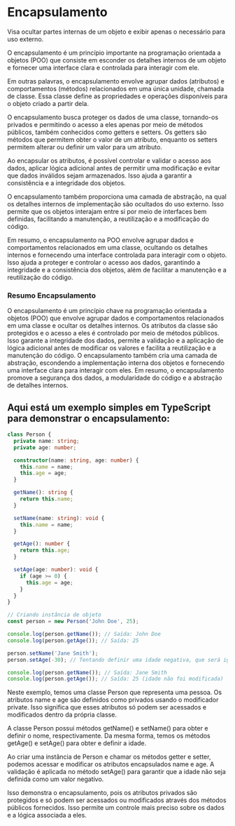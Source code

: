 # Encapsulamento

Visa ocultar partes internas de um objeto e exibir apenas o necessário para uso externo.

O encapsulamento é um princípio importante na programação orientada a objetos (POO) que consiste em esconder os detalhes internos de um objeto e fornecer uma interface clara e controlada para interagir com ele.

Em outras palavras, o encapsulamento envolve agrupar dados (atributos) e comportamentos (métodos) relacionados em uma única unidade, chamada de classe. Essa classe define as propriedades e operações disponíveis para o objeto criado a partir dela.

O encapsulamento busca proteger os dados de uma classe, tornando-os privados e permitindo o acesso a eles apenas por meio de métodos públicos, também conhecidos como getters e setters. Os getters são métodos que permitem obter o valor de um atributo, enquanto os setters permitem alterar ou definir um valor para um atributo.

Ao encapsular os atributos, é possível controlar e validar o acesso aos dados, aplicar lógica adicional antes de permitir uma modificação e evitar que dados inválidos sejam armazenados. Isso ajuda a garantir a consistência e a integridade dos objetos.

O encapsulamento também proporciona uma camada de abstração, na qual os detalhes internos de implementação são ocultados do uso externo. Isso permite que os objetos interajam entre si por meio de interfaces bem definidas, facilitando a manutenção, a reutilização e a modificação do código.

Em resumo, o encapsulamento na POO envolve agrupar dados e comportamentos relacionados em uma classe, ocultando os detalhes internos e fornecendo uma interface controlada para interagir com o objeto. Isso ajuda a proteger e controlar o acesso aos dados, garantindo a integridade e a consistência dos objetos, além de facilitar a manutenção e a reutilização do código.

### Resumo Encapsulamento

O encapsulamento é um princípio chave na programação orientada a objetos (POO) que envolve agrupar dados e comportamentos relacionados em uma classe e ocultar os detalhes internos. Os atributos da classe são protegidos e o acesso a eles é controlado por meio de métodos públicos. Isso garante a integridade dos dados, permite a validação e a aplicação de lógica adicional antes de modificar os valores e facilita a reutilização e a manutenção do código. O encapsulamento também cria uma camada de abstração, escondendo a implementação interna dos objetos e fornecendo uma interface clara para interagir com eles. Em resumo, o encapsulamento promove a segurança dos dados, a modularidade do código e a abstração de detalhes internos.

## Aqui está um exemplo simples em TypeScript para demonstrar o encapsulamento:

```ts
class Person {
  private name: string;
  private age: number;

  constructor(name: string, age: number) {
    this.name = name;
    this.age = age;
  }

  getName(): string {
    return this.name;
  }

  setName(name: string): void {
    this.name = name;
  }

  getAge(): number {
    return this.age;
  }

  setAge(age: number): void {
    if (age >= 0) {
      this.age = age;
    }
  }
}

// Criando instância de objeto
const person = new Person('John Doe', 25);

console.log(person.getName()); // Saída: John Doe
console.log(person.getAge()); // Saída: 25

person.setName('Jane Smith');
person.setAge(-30); // Tentando definir uma idade negativa, que será ignorada

console.log(person.getName()); // Saída: Jane Smith
console.log(person.getAge()); // Saída: 25 (idade não foi modificada)
```

Neste exemplo, temos uma classe Person que representa uma pessoa. Os atributos name e age são definidos como privados usando o modificador private. Isso significa que esses atributos só podem ser acessados e modificados dentro da própria classe.

A classe Person possui métodos getName() e setName() para obter e definir o nome, respectivamente. Da mesma forma, temos os métodos getAge() e setAge() para obter e definir a idade.

Ao criar uma instância de Person e chamar os métodos getter e setter, podemos acessar e modificar os atributos encapsulados name e age. A validação é aplicada no método setAge() para garantir que a idade não seja definida como um valor negativo.

Isso demonstra o encapsulamento, pois os atributos privados são protegidos e só podem ser acessados ou modificados através dos métodos públicos fornecidos. Isso permite um controle mais preciso sobre os dados e a lógica associada a eles.
